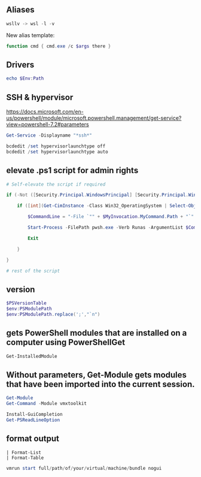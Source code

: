## Aliases
```powershell
wsllv -> wsl -l -v
```

New alias template:
```powershell
function cmd { cmd.exe /c $args there }
```

## Drivers
```powershell
echo $Env:Path
```

## SSH & hypervisor
https://docs.microsoft.com/en-us/powershell/module/microsoft.powershell.management/get-service?view=powershell-7.2#parameters
```powershell
Get-Service -Displayname "*ssh*"
```

```powershell
bcdedit /set hypervisorlaunchtype off
bcdedit /set hypervisorlaunchtype auto
```

## elevate .ps1 script for admin rights
```powershell
# Self-elevate the script if required

if (-Not ([Security.Principal.WindowsPrincipal] [Security.Principal.WindowsIdentity]::GetCurrent()).IsInRole([Security.Principal.WindowsBuiltInRole] 'Administrator')) {

    if ([int](Get-CimInstance -Class Win32_OperatingSystem | Select-Object -ExpandProperty BuildNumber) -ge 6000) {

        $CommandLine = "-File `"" + $MyInvocation.MyCommand.Path + "`" " + $MyInvocation.UnboundArguments

        Start-Process -FilePath pwsh.exe -Verb Runas -ArgumentList $CommandLine

        Exit

    }

}

# rest of the script
```
## version
```powershell
$PSVersionTable
$env:PSModulePath
$env:PSModulePath.replace(';',"`n")
```

## gets PowerShell modules that are installed on a computer using PowerShellGet
```powershell
Get-InstalledModule
```

## Without parameters, Get-Module gets modules that have been imported into the current session.
```powershell
Get-Module
Get-Command -Module vmxtoolkit
```

```powershell
Install-GuiCompletion
Get-PSReadLineOption
```

## format output
    | Format-List
    | Format-Table


```powershell
vmrun start full/path/of/your/virtual/machine/bundle nogui
```
